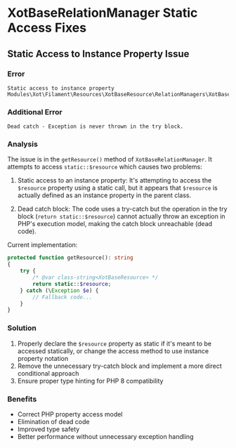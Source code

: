 # XotBaseRelationManager Static Access Fixes

## Static Access to Instance Property Issue

### Error
```
Static access to instance property Modules\Xot\Filament\Resources\XotBaseResource\RelationManagers\XotBaseRelationManager::$resource.
```

### Additional Error
```
Dead catch - Exception is never thrown in the try block.
```

### Analysis
The issue is in the `getResource()` method of `XotBaseRelationManager`. It attempts to access `static::$resource` which causes two problems:

1. Static access to an instance property: It's attempting to access the `$resource` property using a static call, but it appears that `$resource` is actually defined as an instance property in the parent class.

2. Dead catch block: The code uses a try-catch but the operation in the try block (`return static::$resource`) cannot actually throw an exception in PHP's execution model, making the catch block unreachable (dead code).

Current implementation:
```php
protected function getResource(): string
{
    try {
        /* @var class-string<XotBaseResource> */
        return static::$resource;
    } catch (\Exception $e) {
        // Fallback code...
    }
}
```

### Solution
1. Properly declare the `$resource` property as static if it's meant to be accessed statically, or change the access method to use instance property notation
2. Remove the unnecessary try-catch block and implement a more direct conditional approach
3. Ensure proper type hinting for PHP 8 compatibility

### Benefits
- Correct PHP property access model
- Elimination of dead code
- Improved type safety
- Better performance without unnecessary exception handling
